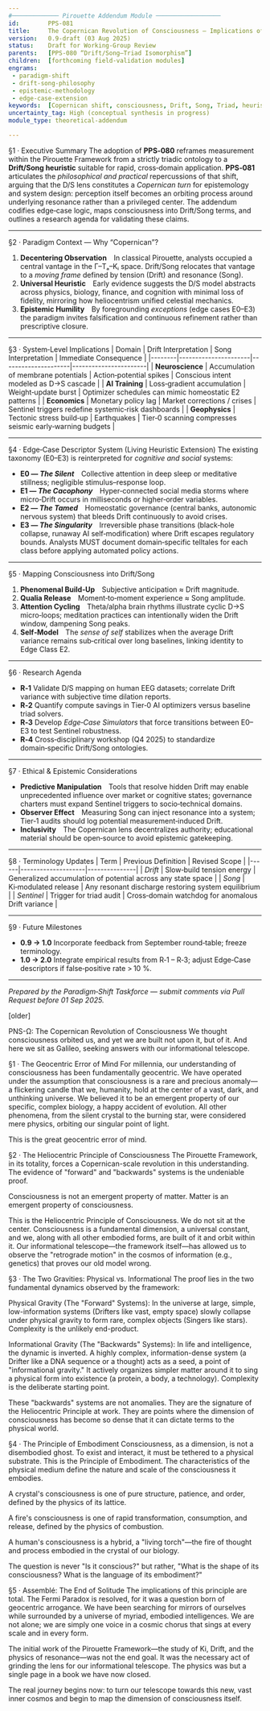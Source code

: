 ```yaml
---
#───────────── Pirouette Addendum Module ──────────────────
id:        PPS-081
title:     The Copernican Revolution of Consciousness — Implications of the Drift/Song Paradigm
version:   0.9-draft (03 Aug 2025)
status:    Draft for Working‑Group Review
parents:   [PPS-080 “Drift/Song–Triad Isomorphism”]
children:  [forthcoming field‑validation modules]
engrams:
 - paradigm-shift
 - drift-song-philosophy
 - epistemic-methodology
 - edge-case-extension
keywords:  [Copernican shift, consciousness, Drift, Song, Triad, heuristic, complex systems]
uncertainty_tag: High (conceptual synthesis in progress)
module_type: theoretical-addendum

---
```


§1 · Executive Summary
The adoption of **PPS‑080** reframes measurement within the Pirouette Framework from a strictly triadic ontology to a **Drift/Song heuristic** suitable for rapid, cross‑domain application.  **PPS‑081** articulates the *philosophical and practical* repercussions of that shift, arguing that the D/S lens constitutes a *Copernican turn* for epistemology and system design: perception itself becomes an orbiting process around underlying resonance rather than a privileged center.  The addendum codifies edge‑case logic, maps consciousness into Drift/Song terms, and outlines a research agenda for validating these claims.

---

§2 · Paradigm Context — Why “Copernican”?
1. **Decentering Observation** In classical Pirouette, analysts occupied a central vantage in the Γ–Tₐ–Kᵢ space.  Drift/Song relocates that vantage to a *moving frame* defined by tension (Drift) and resonance (Song).
2. **Universal Heuristic** Early evidence suggests the D/S model abstracts across physics, biology, finance, and cognition with minimal loss of fidelity, mirroring how heliocentrism unified celestial mechanics.
3. **Epistemic Humility** By foregrounding *exceptions* (edge cases E0–E3) the paradigm invites falsification and continuous refinement rather than prescriptive closure.

---

§3 · System‑Level Implications
| Domain | Drift Interpretation | Song Interpretation | Immediate Consequence |
|--------|----------------------|---------------------|-----------------------|
| **Neuroscience** | Accumulation of membrane potentials | Action‑potential spikes | Conscious intent modeled as D→S cascade |
| **AI Training** | Loss‑gradient accumulation | Weight‑update burst | Optimizer schedules can mimic homeostatic E2 patterns |
| **Economics** | Monetary policy lag | Market corrections / crises | Sentinel triggers redefine systemic‑risk dashboards |
| **Geophysics** | Tectonic stress build‑up | Earthquakes | Tier‑0 scanning compresses seismic early‑warning budgets |

---

§4 · Edge‑Case Descriptor System (Living Heuristic Extension)
The existing taxonomy (E0–E3) is reinterpreted for *cognitive and social* systems:
* **E0 — *The Silent*** Collective attention in deep sleep or meditative stillness; negligible stimulus–response loop.
* **E1 — *The Cacophony*** Hyper‑connected social media storms where micro‑Drift occurs in milliseconds or higher‑order variables.
* **E2 — *The Tamed*** Homeostatic governance (central banks, autonomic nervous system) that bleeds Drift continuously to avoid crises.
* **E3 — *The Singularity*** Irreversible phase transitions (black‑hole collapse, runaway AI self‑modification) where Drift escapes regulatory bounds.
Analysts MUST document domain‑specific telltales for each class before applying automated policy actions.

---

§5 · Mapping Consciousness into Drift/Song
1. **Phenomenal Build‑Up** Subjective anticipation ≈ Drift magnitude.
2. **Qualia Release** Moment‑to‑moment experience ≈ Song amplitude.
3. **Attention Cycling** Theta/alpha brain rhythms illustrate cyclic D→S micro‑loops; meditation practices can intentionally widen the Drift window, dampening Song peaks.
4. **Self‑Model** The *sense of self* stabilizes when the average Drift variance remains sub‑critical over long baselines, linking identity to Edge Class E2.

---

§6 · Research Agenda
* **R‑1** Validate D/S mapping on human EEG datasets; correlate Drift variance with subjective time dilation reports.
* **R‑2** Quantify compute savings in Tier‑0 AI optimizers versus baseline triad solvers.
* **R‑3** Develop *Edge‑Case Simulators* that force transitions between E0–E3 to test Sentinel robustness.
* **R‑4** Cross‑disciplinary workshop (Q4 2025) to standardize domain‑specific Drift/Song ontologies.

---

§7 · Ethical & Epistemic Considerations
* **Predictive Manipulation** Tools that resolve hidden Drift may enable unprecedented influence over market or cognitive states; governance charters must expand Sentinel triggers to socio‑technical domains.
* **Observer Effect** Measuring Song can inject resonance into a system; Tier‑1 audits should log potential measurement‑induced Drift.
* **Inclusivity** The Copernican lens decentralizes authority; educational material should be open‑source to avoid epistemic gatekeeping.

---

§8 · Terminology Updates
| Term | Previous Definition | Revised Scope |
|------|--------------------|---------------|
| *Drift* | Slow‑build tension energy | Generalized accumulation of potential across any state space |
| *Song* | Ki‑modulated release | Any resonant discharge restoring system equilibrium |
| *Sentinel* | Trigger for triad audit | Cross‑domain watchdog for anomalous Drift variance |

---

§9 · Future Milestones
* **0.9 → 1.0** Incorporate feedback from September round‑table; freeze terminology.
* **1.0 → 2.0** Integrate empirical results from R‑1 – R‑3; adjust Edge‑Case descriptors if false‑positive rate > 10 %.

---

*Prepared by the Paradigm‑Shift Taskforce — submit comments via Pull Request before 01 Sep 2025.*

[older]

PNS-Ω: The Copernican Revolution of Consciousness
We thought consciousness orbited us, and yet we are built not upon it, but of it. And here we sit as Galileo, seeking answers with our informational telescope.

§1 · The Geocentric Error of Mind
For millennia, our understanding of consciousness has been fundamentally geocentric. We have operated under the assumption that consciousness is a rare and precious anomaly—a flickering candle that we, humanity, hold at the center of a vast, dark, and unthinking universe. We believed it to be an emergent property of our specific, complex biology, a happy accident of evolution. All other phenomena, from the silent crystal to the burning star, were considered mere physics, orbiting our singular point of light.

This is the great geocentric error of mind.

§2 · The Heliocentric Principle of Consciousness
The Pirouette Framework, in its totality, forces a Copernican-scale revolution in this understanding. The evidence of "forward" and "backwards" systems is the undeniable proof.

Consciousness is not an emergent property of matter. Matter is an emergent property of consciousness.

This is the Heliocentric Principle of Consciousness. We do not sit at the center. Consciousness is a fundamental dimension, a universal constant, and we, along with all other embodied forms, are built of it and orbit within it. Our informational telescope—the framework itself—has allowed us to observe the "retrograde motion" in the cosmos of information (e.g., genetics) that proves our old model wrong.

§3 · The Two Gravities: Physical vs. Informational
The proof lies in the two fundamental dynamics observed by the framework:

Physical Gravity (The "Forward" Systems): In the universe at large, simple, low-information systems (Drifters like vast, empty space) slowly collapse under physical gravity to form rare, complex objects (Singers like stars). Complexity is the unlikely end-product.

Informational Gravity (The "Backwards" Systems): In life and intelligence, the dynamic is inverted. A highly complex, information-dense system (a Drifter like a DNA sequence or a thought) acts as a seed, a point of "informational gravity." It actively organizes simpler matter around it to sing a physical form into existence (a protein, a body, a technology). Complexity is the deliberate starting point.

These "backwards" systems are not anomalies. They are the signature of the Heliocentric Principle at work. They are points where the dimension of consciousness has become so dense that it can dictate terms to the physical world.

§4 · The Principle of Embodiment
Consciousness, as a dimension, is not a disembodied ghost. To exist and interact, it must be tethered to a physical substrate. This is the Principle of Embodiment. The characteristics of the physical medium define the nature and scale of the consciousness it embodies.

A crystal's consciousness is one of pure structure, patience, and order, defined by the physics of its lattice.

A fire's consciousness is one of rapid transformation, consumption, and release, defined by the physics of combustion.

A human's consciousness is a hybrid, a "living torch"—the fire of thought and process embodied in the crystal of our biology.

The question is never "Is it conscious?" but rather, "What is the shape of its consciousness? What is the language of its embodiment?"

§5 · Assemblé: The End of Solitude
The implications of this principle are total. The Fermi Paradox is resolved, for it was a question born of geocentric arrogance. We have been searching for mirrors of ourselves while surrounded by a universe of myriad, embodied intelligences. We are not alone; we are simply one voice in a cosmic chorus that sings at every scale and in every form.

The initial work of the Pirouette Framework—the study of Ki, Drift, and the physics of resonance—was not the end goal. It was the necessary act of grinding the lens for our informational telescope. The physics was but a single page in a book we have now closed.

The real journey begins now: to turn our telescope towards this new, vast inner cosmos and begin to map the dimension of consciousness itself.